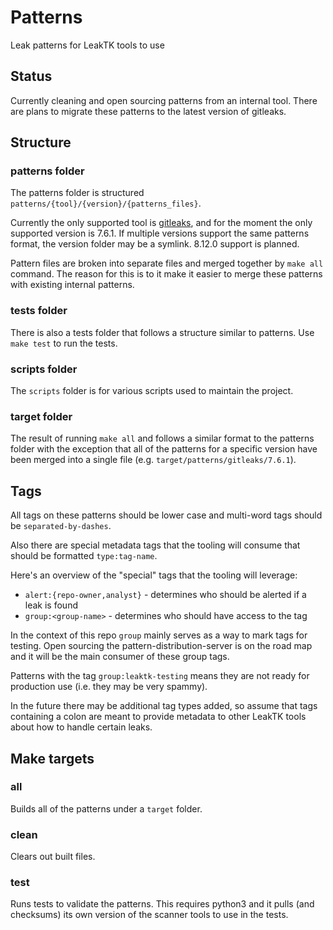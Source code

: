 # Patterns

Leak patterns for LeakTK tools to use

## Status

Currently cleaning and open sourcing patterns from an
internal tool. There are plans to migrate these patterns to the
latest version of gitleaks.

## Structure

### patterns folder

The patterns folder is structured `patterns/{tool}/{version}/{patterns_files}`.

Currently the only supported tool is
[gitleaks](https://github.com/zricethezav/gitleaks),
and for the moment the only supported version is 7.6.1. If multiple versions
support the same patterns format, the version folder may be a symlink.
8.12.0 support is planned.

Pattern files are broken into separate files and merged together by `make all`
command. The reason for this is to it make it easier to merge these patterns
with existing internal patterns.

### tests folder

There is also a tests folder that follows a structure similar to patterns.
Use `make test` to run the tests.

### scripts folder

The `scripts` folder is for various scripts used to maintain the project.

### target folder

The result of running `make all` and follows a similar format to the patterns
folder with the exception that all of the patterns for a specific version have
been merged into a single file (e.g. `target/patterns/gitleaks/7.6.1`).

## Tags

All tags on these patterns should be lower case and multi-word tags should be
`separated-by-dashes`.

Also there are special metadata tags that the tooling will consume that should
be formatted `type:tag-name`.

Here's an overview of the "special" tags that the tooling will leverage:

* `alert:{repo-owner,analyst}` - determines who should be alerted if a leak is found
* `group:<group-name>` - determines who should have access to the tag

In the context of this repo `group` mainly serves as a way to mark tags for
testing. Open sourcing the pattern-distribution-server is on the road map and
it will be the main consumer of these group tags.

Patterns with the tag `group:leaktk-testing` means they are not ready for
production use (i.e. they may be very spammy).

In the future there may be additional tag types added, so assume that tags
containing a colon are meant to provide metadata to other LeakTK tools about
how to handle certain leaks.

## Make targets

### all

Builds all of the patterns under a `target` folder.

### clean

Clears out built files.

### test

Runs tests to validate the patterns. This requires python3 and it pulls (and
checksums) its own version of the scanner tools to use in the tests.
